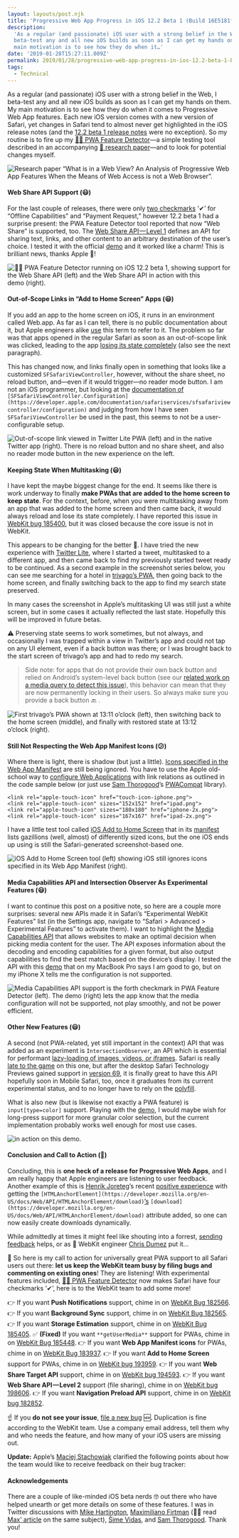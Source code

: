 ```yaml
---
layout: layouts/post.njk
title: 'Progressive Web App Progress in iOS 12.2 Beta 1 (Build 16E5181f)'
description:
  'As a regular (and passionate) iOS user with a strong belief in the Web, I
  beta-test any and all new iOS builds as soon as I can get my hands on them. My
  main motivation is to see how they do when it…'
date: '2019-01-28T15:27:11.009Z'
permalink: 2019/01/28/progressive-web-app-progress-in-ios-12.2-beta-1-build-16e5181f/index.html
tags:
  - Technical
---
```


As a regular (and passionate) iOS user with a strong belief in the Web, I
beta-test any and all new iOS builds as soon as I can get my hands on them. My
main motivation is to see how they do when it comes to Progressive Web App
features. Each new iOS version comes with a new version of Safari, yet changes
in Safari tend to almost never get highlighted in the iOS release notes (and the
[12.2 beta 1 release notes](https://developer.apple.com/documentation/ios_release_notes/ios_12_2_beta_release_notes)
were no exception). So my routine is to fire up my
[🕵️‍♂️ PWA Feature Detector](https://tomayac.github.io/pwa-feature-detector/)—a
simple testing tool described in an accompanying
[📄 research paper](https://ai.google/research/pubs/pub46739)—and to look for
potential changes myself.

![[Research paper](https://ai.google/research/pubs/pub46739) “What is in a Web View? An Analysis of Progressive Web App Features When the Means of Web Access is not a Web Browser”.](/images/asset-1.png)

#### Web Share API Support (😃)

For the last couple of releases, there were only
[two checkmarks](https://twitter.com/tomayac/status/1003910651151085568) ‘✔’ for
“Offline Capabilities” and “Payment Request,” however 12.2 beta 1 had a surprise
present: the PWA Feature Detector tool reported that now “Web Share” is
supported, too. The [Web Share API — Level 1](https://wicg.github.io/web-share/)
defines an API for sharing text, links, and other content to an arbitrary
destination of the user’s choice. I tested it with the official
[demo](https://wicg.github.io/web-share/demos/share.html) and it worked like a
charm! This is brilliant news, thanks Apple 🎉!

![[🕵️‍♂️ PWA Feature Detector](https://tomayac.github.io/pwa-feature-detector/) running on iOS 12.2 beta 1, showing support for the Web Share API (left) and the Web Share API in action with this [demo](https://wicg.github.io/web-share/demos/share.html) (right).](/images/asset-2.png)

#### Out-of-Scope Links in “Add to Home Screen” Apps (😃)

If you add an app to the home screen on iOS, it runs in an environment called
Web.app. As far as I can tell, there is no public documentation about it, but
Apple engineers alike [use](https://bugs.webkit.org/show_bug.cgi?id=183800#c2)
this term to refer to it. The problem so far was that apps opened in the regular
Safari as soon as an out-of-scope link was clicked, leading to the app
[losing its state completely](https://bugs.webkit.org/show_bug.cgi?id=185400)
(also see the next paragraph).

This has changed now, and links finally open in something that looks like a
customized `SFSafariViewController`, however, without the share sheet, no reload
button, and—even if it would trigger—no reader mode button. I am not an iOS
programmer, but looking at the
[documentation of](https://developer.apple.com/documentation/safariservices/sfsafariviewcontroller/configuration)
`[SFSafariViewController.Configuration](https://developer.apple.com/documentation/safariservices/sfsafariviewcontroller/configuration)`
and judging from how I have seen `SFSafariViewController` be used in the past,
this seems to not be a user-configurable setup.

![Out-of-scope link viewed in _Twitter Lite PWA (left) and_ in the native Twitter app (right). There is no reload button and no share sheet, and also no reader mode button in the new experience on the left.](/images/asset-3.jpeg)

#### Keeping State When Multitasking (😃)

I have kept the maybe biggest change for the end. It seems like there is work
underway to finally **make PWAs that are added to the home screen to keep
state**. For the context, before, when you were multitasking away from an app
that was added to the home screen and then came back, it would always reload and
lose its state completely. I have reported this issue in
[WebKit bug 185400](https://bugs.webkit.org/show_bug.cgi?id=185400), but it was
closed because the core issue is not in WebKit.

This appears to be changing for the better 🎊. I have tried the new experience
with [Twitter Lite](https://mobile.twitter.com/), where I started a tweet,
multitasked to a different app, and then came back to find my previously started
tweet ready to be continued. As a second example in the screenshot series below,
you can see me searching for a hotel in [trivago’s PWA](https://trivago.com/),
then going back to the home screen, and finally switching back to the app to
find my search state preserved.

In many cases the screenshot in Apple’s multitasking UI was still just a white
screen, but in some cases it actually reflected the last state. Hopefully this
will be improved in future betas.

⚠️ Preserving state seems to work sometimes, but not always, and occasionally I
was trapped within a view in Twitter’s app and could not tap on any UI element,
even if a back button was there; or I was brought back to the start screen of
trivago’s app and had to redo my search.

> Side note: for apps that do not provide their own back button and relied on
> Android’s system-level back button (see our
> [related work on a media query to detect this issue](https://github.com/w3c/manifest/issues/693)),
> this behavior can mean that they are now permanently locking in their users.
> So always make sure you provide a back button 🔙 .

![First trivago’s PWA shown at 13:11 o’clock (left), then switching back to the home screen (middle), and finally with restored state at 13:12 o’clock (right).](/images/asset-4.jpeg)

#### Still Not Respecting the Web App Manifest Icons (😕)

Where there is light, there is shadow (but just a little).
[Icons specified in the Web App Manifest](https://developer.mozilla.org/en-US/docs/Web/Manifest#icons)
are still being ignored. You have to use the Apple old-school way to
[configure Web Applications](https://developer.apple.com/library/archive/documentation/AppleApplications/Reference/SafariWebContent/ConfiguringWebApplications/ConfiguringWebApplications.html)
with link relations as outlined in the code sample below (or just use
[Sam Thorogood](https://medium.com/@samthor)’s
[PWACompat](https://github.com/GoogleChromeLabs/pwacompat) library).

```
<link rel="apple-touch-icon" href="touch-icon-iphone.png">
<link rel="apple-touch-icon" sizes="152x152" href="ipad.png">
<link rel="apple-touch-icon" sizes="180x180" href="iphone-2x.png">
<link rel="apple-touch-icon" sizes="167x167" href="ipad-2x.png">
```

I have a little test tool called
[iOS Add to Home Screen](https://ios-a2hs-demo.glitch.me/) that in its
[manifest](https://ios-a2hs-demo.glitch.me/manifest.webmanifest) lists
gazillions (well, almost) of differently sized icons, but the one iOS ends up
using is still the Safari-generated screenshot-based one.

![[iOS Add to Home Screen](https://ios-a2hs-demo.glitch.me/) tool (left) showing iOS still ignores icons specified in [its Web App Manifest](https://ios-a2hs-demo.glitch.me/manifest.webmanifest) (right).](/images/asset-5.png)

#### Media Capabilities API and Intersection Observer As Experimental Features (😃)

I want to continue this post on a positive note, so here are a couple more
surprises: several new APIs made it in Safari’s “Experimental WebKit Features”
list (in the Settings app, navigate to “Safari > Advanced > Experimental
Features” to activate them). I want to highlight the
[Media Capabilities API](https://wicg.github.io/media-capabilities/) that allows
websites to make an optimal decision when picking media content for the user.
The API exposes information about the decoding and encoding capabilities for a
given format, but also output capabilities to find the best match based on the
device’s display. I tested the API with this
[demo](https://googlechrome.github.io/samples/media-capabilities/decoding-info.html)
that on my MacBook Pro says I am good to go, but on my iPhone X tells me the
configuration is not supported.

![Media Capabilities API support is the forth checkmark in [PWA Feature Detector](https://tomayac.github.io/pwa-feature-detector/) (left). The [demo](https://googlechrome.github.io/samples/media-capabilities/decoding-info.html) (right) lets the app know that the media configuration will not be supported, not play smoothly, and not be power efficient.](/images/asset-6.jpeg)

#### Other New Features (😃)

A second (not PWA-related, yet still important in the context) API that was
added as an experiment is `IntersectionObserver`, an API which is essential for
performant
[lazy-loading of images, videos, or iframes](https://developers.google.com/web/fundamentals/performance/lazy-loading-guidance/images-and-video/).
Safari is really
[late to the game](https://caniuse.com/#feat=intersectionobserver) on this one,
but after the desktop Safari Technology Previews gained support in
[version 69](https://webkit.org/blog/8479/release-notes-for-safari-technology-preview-69/),
it is finally great to have this API hopefully soon in Mobile Safari, too, once
it graduates from its current experimental status, and to no longer have to rely
on the
[polyfill](https://github.com/w3c/IntersectionObserver/tree/master/polyfill).

What is also new (but is likewise not exactly a PWA feature) is
`input[type=color]` support. Playing with the
[demo](https://developer.mozilla.org/en-US/docs/Web/HTML/Element/input/color), I
would maybe wish for long-press support for more granular color selection, but
the current implementation probably works well enough for most use cases.

![<input type=”color”> in action on this [demo](https://developer.mozilla.org/en-US/docs/Web/HTML/Element/input/color).](/images/asset-7.png)

#### Conclusion and Call to Action (🎉)

Concluding, this is **one heck of a release for Progressive Web Apps**, and I am
really happy that Apple engineers are listening to user feedback. Another
example of this is [Henrik Joreteg](https://medium.com/@henrikjoreteg)’s recent
[positive experience](https://twitter.com/HenrikJoreteg/status/1089059979670089729)
with getting the
`[HTMLAnchorElement](https://developer.mozilla.org/en-US/docs/Web/API/HTMLAnchorElement/download)`[’s](https://developer.mozilla.org/en-US/docs/Web/API/HTMLAnchorElement/download)
`[download](https://developer.mozilla.org/en-US/docs/Web/API/HTMLAnchorElement/download)`
attribute added, so one can now easily create downloads dynamically.

While admittedly at times it might feel like shouting into a forrest,
[sending feedback](https://webkit.org/reporting-bugs/) helps, or as  WebKit
engineer [Chris Dumez](https://twitter.com/chris_dumez) put it…

📢 So here is my call to action for universally great PWA support to all Safari
users out there: **let us keep the WebKit team busy by filing bugs and
commenting on existing ones**! They are listening! With experimental features
included,
[🕵️‍♂️ PWA Feature Detector](https://tomayac.github.io/pwa-feature-detector/) now
makes Safari have four checkmarks ‘✔’, here is to the WebKit team to add some
more!

👉 If you want **Push Notifications** support, chime in on
[WebKit Bug 182566](https://bugs.webkit.org/show_bug.cgi?id=182566). 👉 If you
want **Background Sync** support, chime in on
[WebKit Bug 182565](https://bugs.webkit.org/show_bug.cgi?id=182565). 👉 If you
want **Storage Estimation** support, chime in on
[WebKit Bug 185405](https://bugs.webkit.org/show_bug.cgi?id=185405). ✅
**(Fixed)** If you want `**getUserMedia**` support for PWAs, chime in on
[WebKit Bug 185448](https://bugs.webkit.org/show_bug.cgi?id=185448). 👉 If you
want **Web App Manifest icons** for PWAs, chime in on
[WebKit Bug 183937](https://bugs.webkit.org/show_bug.cgi?id=183937). 👉 If you
want **Add to Home Screen** support for PWAs, chime in on
[WebKit bug 193959](https://bugs.webkit.org/show_bug.cgi?id=193959). 👉 If you
want **Web Share Target API** support, chime in on
[WebKit bug 194593](https://bugs.webkit.org/show_bug.cgi?id=194593). 👉 If you
want **Web Share API — Level 2** support (file sharing), chime in on
[WebKit bug 198606](https://bugs.webkit.org/show_bug.cgi?id=198606). 👉 If you
want **Navigation Preload API** support, chime in on
[WebKit bug 182852](https://bugs.webkit.org/show_bug.cgi?id=182852).

☝️ If you **do not see your issue**,
[file a new bug](https://webkit.org/new-bug) 🆕. Duplication is fine according
to the WebKit team. Use a company email address, tell them why and who needs the
feature, and how many of your iOS users are missing out.

**Update:** Apple’s [Maciej Stachowiak](https://twitter.com/othermaciej)
clarified the following points about how the team would like to receive feedback
on their bug tracker:

#### Acknowledgements

There are a couple of like-minded iOS beta nerds 🤓 out there who have helped
unearth or get more details on some of these features. I was in Twitter
discussions with [Mike Hartington](https://twitter.com/mhartington),
[Maximiliano Firtman](https://twitter.com/firt) (🙋‍♂️ read
[Max’ article](https://medium.com/@firt/pwas-on-ios-12-2-beta-the-good-the-bad-and-the-not-sure-yet-if-good-a37b6fa6afbf)
on the same subject), [Šime Vidas](https://twitter.com/simevidas), and
[Sam Thorogood](https://twitter.com/samthor). Thank you!
